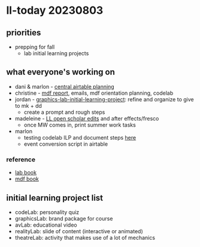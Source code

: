 # ll-today 20230803

## priorities
* prepping for fall
    * lab initial learning projects

## what everyone's working on
* dani & marlon - [central airtable planning](https://hackmd.io/C5smjaMeS4mnIVdmASBPTA?view)
* christine - [mdf report](https://docs.google.com/document/d/14vQzFwAxpqLtIFgCbzo23O5i7Da8jDG4tDrUzVHzGg0/edit#heading=h.c6fwtzb389kp), emails, mdf orientation planning, codelab
* jordan - [graphics-lab-initial-learning-project](/gRfNqwfXQY-IttWzC1VSeQ): refine and organize to give to mk + dd
    * create a prompt and rough steps
* madeleine - [LL open scholar edits](https://drive.google.com/drive/folders/1k_Lh9v17yz3xdwxVVsdXMvVBMK-M31o-) and after effects/fresco
    * once MW comes in, print summer work tasks
* marlon
    * testing codelab ILP and document steps [here](https://hackmd.io/D82Qzi5wSCaxeKfTsDN-xg)
    * event conversion script in airtable

### reference
* [lab book](https://hackmd.io/@ll-summer-23/r13tuFkdh/%2FqfkTn-RzT2edGSIB91H01w)
* [mdf book](https://hackmd.io/@ll-summer-23/Hk5x5DB53/https%3A%2F%2Fhackmd.io%2F8T5EQkinSWiBlQ0ey4vRWA)



## initial learning project list
* codeLab: personality quiz
* graphicsLab: brand package for course
* avLab: educational video
* realityLab: slide of content (interactive or animated)
* theatreLab: activity that makes use of a lot of mechanics

